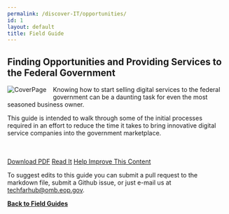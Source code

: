 ```yaml
---
permalink: /discover-IT/opportunities/
id: 1
layout: default
title: Field Guide
---
```


## Finding Opportunities and Providing Services to the Federal Government

![CoverPage](https://github.com/usds/techfar-hub/blob/master/assets/img/Guide_Opportunities_Title.jpg?raw=true)

Knowing how to start selling digital services to the federal government can be a daunting task for even the most seasoned business owner. 

This guide is intended to walk through some of the initial processes required in an effort to reduce the time it takes to bring innovative digital service companies into the government marketplace.  


<br/>  <br/>
<a class="usa-button" type="button" href="https://techfarhub.cio.gov/assets/files/ContractorHowToGuide_I_1.pdf" target="_blank">Download PDF</a>  <a class="usa-button" type="button" href="https://github.com/usds/techfar-hub/blob/master/docs/Finding-Opportunities-and-Providing-Services-to-the-Federal-Government-Guide.md">Read It</a>  <a class="usa-button" type="button" target="blank" href="https://github.com/usds/techfar-hub/blob/master/README.md">Help Improve This Content</a>

To suggest edits to this guide you can submit a pull request to the markdown file, submit a Github issue, or just e-mail us at [techfarhub@omb.eop.gov](mailto:techfarhub@omb.eop.gov).

[**Back to Field Guides**](https://techfarhub.cio.gov/discover-IT/#fieldGuides)

<style> img[alt=CoverPage] {
  max-width:  250px;
  max-height: 250px;
  float: left;
  margin: 0px 15px 15px 0px;
  
} </style>
